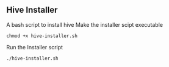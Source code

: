 ## Hive Installer 
A bash script to install hive
Make the installer scipt executable

	chmod +x hive-installer.sh

Run the Installer script

	./hive-installer.sh

